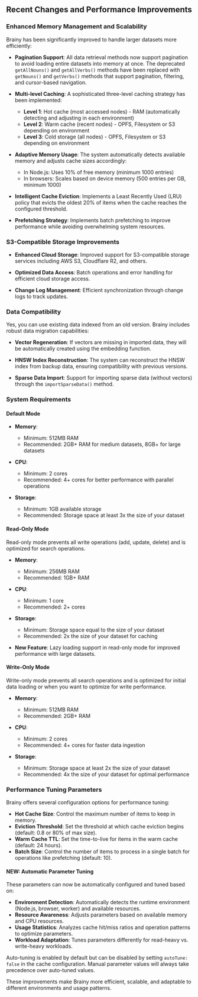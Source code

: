 ## Recent Changes and Performance Improvements

### Enhanced Memory Management and Scalability

Brainy has been significantly improved to handle larger datasets more efficiently:

- **Pagination Support**: All data retrieval methods now support pagination to avoid loading entire datasets into memory at once. The deprecated `getAllNouns()` and `getAllVerbs()` methods have been replaced with `getNouns()` and `getVerbs()` methods that support pagination, filtering, and cursor-based navigation.

- **Multi-level Caching**: A sophisticated three-level caching strategy has been implemented:
  - **Level 1**: Hot cache (most accessed nodes) - RAM (automatically detecting and adjusting in each environment)
  - **Level 2**: Warm cache (recent nodes) - OPFS, Filesystem or S3 depending on environment
  - **Level 3**: Cold storage (all nodes) - OPFS, Filesystem or S3 depending on environment

- **Adaptive Memory Usage**: The system automatically detects available memory and adjusts cache sizes accordingly:
  - In Node.js: Uses 10% of free memory (minimum 1000 entries)
  - In browsers: Scales based on device memory (500 entries per GB, minimum 1000)

- **Intelligent Cache Eviction**: Implements a Least Recently Used (LRU) policy that evicts the oldest 20% of items when the cache reaches the configured threshold.

- **Prefetching Strategy**: Implements batch prefetching to improve performance while avoiding overwhelming system resources.

### S3-Compatible Storage Improvements

- **Enhanced Cloud Storage**: Improved support for S3-compatible storage services including AWS S3, Cloudflare R2, and others.

- **Optimized Data Access**: Batch operations and error handling for efficient cloud storage access.

- **Change Log Management**: Efficient synchronization through change logs to track updates.

### Data Compatibility

Yes, you can use existing data indexed from an old version. Brainy includes robust data migration capabilities:

- **Vector Regeneration**: If vectors are missing in imported data, they will be automatically created using the embedding function.

- **HNSW Index Reconstruction**: The system can reconstruct the HNSW index from backup data, ensuring compatibility with previous versions.

- **Sparse Data Import**: Support for importing sparse data (without vectors) through the `importSparseData()` method.

### System Requirements

#### Default Mode

- **Memory**: 
  - Minimum: 512MB RAM
  - Recommended: 2GB+ RAM for medium datasets, 8GB+ for large datasets
  
- **CPU**: 
  - Minimum: 2 cores
  - Recommended: 4+ cores for better performance with parallel operations

- **Storage**:
  - Minimum: 1GB available storage
  - Recommended: Storage space at least 3x the size of your dataset

#### Read-Only Mode

Read-only mode prevents all write operations (add, update, delete) and is optimized for search operations.

- **Memory**: 
  - Minimum: 256MB RAM
  - Recommended: 1GB+ RAM
  
- **CPU**: 
  - Minimum: 1 core
  - Recommended: 2+ cores

- **Storage**:
  - Minimum: Storage space equal to the size of your dataset
  - Recommended: 2x the size of your dataset for caching

- **New Feature**: Lazy loading support in read-only mode for improved performance with large datasets.

#### Write-Only Mode

Write-only mode prevents all search operations and is optimized for initial data loading or when you want to optimize for write performance.

- **Memory**: 
  - Minimum: 512MB RAM
  - Recommended: 2GB+ RAM
  
- **CPU**: 
  - Minimum: 2 cores
  - Recommended: 4+ cores for faster data ingestion

- **Storage**:
  - Minimum: Storage space at least 2x the size of your dataset
  - Recommended: 4x the size of your dataset for optimal performance

### Performance Tuning Parameters

Brainy offers several configuration options for performance tuning:

- **Hot Cache Size**: Control the maximum number of items to keep in memory.
- **Eviction Threshold**: Set the threshold at which cache eviction begins (default: 0.8 or 80% of max size).
- **Warm Cache TTL**: Set the time-to-live for items in the warm cache (default: 24 hours).
- **Batch Size**: Control the number of items to process in a single batch for operations like prefetching (default: 10).

#### NEW: Automatic Parameter Tuning

These parameters can now be automatically configured and tuned based on:

- **Environment Detection**: Automatically detects the runtime environment (Node.js, browser, worker) and available resources.
- **Resource Awareness**: Adjusts parameters based on available memory and CPU resources.
- **Usage Statistics**: Analyzes cache hit/miss ratios and operation patterns to optimize parameters.
- **Workload Adaptation**: Tunes parameters differently for read-heavy vs. write-heavy workloads.

Auto-tuning is enabled by default but can be disabled by setting `autoTune: false` in the cache configuration. Manual parameter values will always take precedence over auto-tuned values.

These improvements make Brainy more efficient, scalable, and adaptable to different environments and usage patterns.
